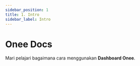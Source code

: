 ```yaml
---
sidebar_position: 1
title: 1. Intro
sidebar_label: Intro
---
```


# Onee Docs

Mari pelajari bagaimana cara menggunakan **Dashboard Onee**.
